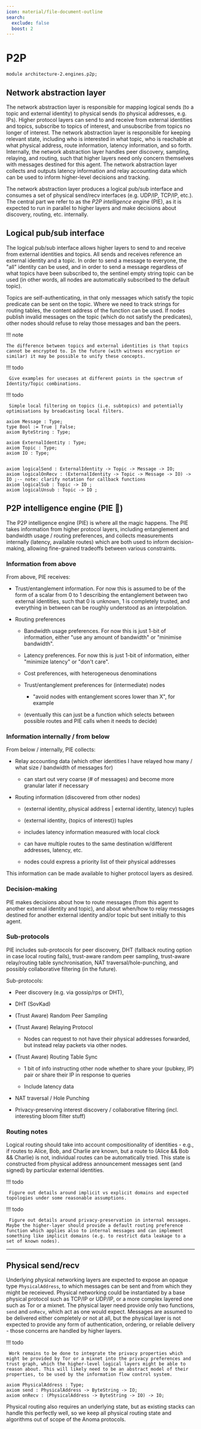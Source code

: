 ```yaml
---
icon: material/file-document-outline
search:
  exclude: false
  boost: 2
---
```



# P2P

```juvix hide
module architecture-2.engines.p2p;
```


## Network abstraction layer

The network abstraction layer is responsible for mapping logical sends (to a
topic and external identity) to physical sends (to physical addresses, e.g.
IPs). Higher protocol layers can send to and receive from external identities
and topics, subscribe to topics of interest, and unsubscribe from topics no
longer of interest. The network abstraction layer is responsible for keeping
relevant state, including who is interested in what topic, who is reachable at
what physical address, route information, latency information, and so forth.
Internally, the network abstraction layer handles peer discovery, sampling,
relaying, and routing, such that higher layers need only concern themselves with
messages destined for this agent. The network abstraction layer collects and
outputs latency information and relay accounting data which can be used to
inform higher-level decisions and tracking.

The network abstraction layer produces a logical pub/sub interface and consumes
a set of physical send/recv interfaces (e.g. UDP/IP, TCP/IP, etc.). The central
part we refer to as the _P2P intelligence engine_ (PIE), as it is expected to
run in parallel to higher layers and make decisions about discovery, routing,
etc. internally.

## Logical pub/sub interface

The logical pub/sub interface allows higher layers to send to and receive from
external identities and topics. All sends and receives reference an external
identity and a topic. In order to send a message to everyone, the "all" identity
can be used, and in order to send a message regardless of what topics have been
subscribed to, the sentinel empty string topic can be used (in other words, all
nodes are automatically subscribed to the default topic).

Topics are self-authenticating, in that only messages which satisfy the topic
predicate can be sent on the topic. Where we need to track strings for routing
tables, the content address of the function can be used. If nodes publish
invalid messages on the topic (which do not satisfy the predicates), other nodes
should refuse to relay those messages and ban the peers.

!!! note

    The difference between topics and external identities is that topics cannot be encrypted to. In the future (with witness encryption or similar) it may be possible to unify these concepts.

!!! todo

     Give examples for usecases at different points in the spectrum of Identity/Topic combinations.

!!! todo

     Simple local filtering on topics (i.e. subtopics) and potentially optimisations by broadcasting local filters.

```juvix
axiom Message : Type;
type Bool := True | False;
axiom ByteString : Type;

axiom ExternalIdentity : Type;
axiom Topic : Type;
axiom IO : Type;


axiom logicalSend : ExternalIdentity -> Topic -> Message -> IO;
axiom logicalOnRecv : (ExternalIdentity -> Topic -> Message -> IO) -> IO ;-- note: clarify notation for callback functions
axiom logicalSub : Topic -> IO ;
axiom logicalUnsub : Topic -> IO ;
```

## P2P intelligence engine (PIE 🥧)

The P2P intelligence engine (PIE) is where all the magic happens. The PIE
takes information from higher protocol layers, including entanglement and
bandwidth usage / routing preferences, and collects measurements internally
(latency, available routes) which are both used to inform decision-making,
allowing fine-grained tradeoffs between various constraints.

### Information from above

From above, PIE receives:

- Trust/entanglement information. For now this is assumed to be of the form of a
  scalar from 0 to 1 describing the entanglement between two external
  identities, such that 0 is unknown, 1 is completely trusted, and everything in
  between can be roughly understood as an interpolation.

- Routing preferences

    - Bandwidth usage preferences. For now this is just 1-bit of information,
      either "use any amount of bandwidth" or "minimise bandwidth".

    - Latency preferences. For now this is just 1-bit of information, either
      "minimize latency" or "don't care".

    - Cost preferences, with heterogeneous denominations

    - Trust/entanglement preferences for (intermediate) nodes
        - "avoid nodes with entanglement scores lower than X", for example

    - (eventually this can just be a function which selects between possible
      routes and PIE calls when it needs to decide)

### Information internally / from below

From below / internally, PIE collects:

- Relay accounting data (which other identities I have relayed how many / what
  size / bandwidth of messages for)

    - can start out very coarse (# of messages) and become more granular later
      if necessary

- Routing information (discovered from other nodes)

    - (external identity, physical address | external identity, latency) tuples

    - (external identity, {topics of interest}) tuples

    - includes latency information measured with local clock

    - can have multiple routes to the same destination w/different addresses,
      latency, etc.

    - nodes could express a priority list of their physical addresses

This information can be made available to higher protocol layers as desired.

### Decision-making

PIE makes decisions about how to route messages (from this agent to another
external identity and topic), and about when/how to relay messages destined for
another external identity and/or topic but sent initially to this agent.

### Sub-protocols

PIE includes sub-protocols for peer discovery, DHT (fallback routing option in
case local routing fails), trust-aware random peer sampling, trust-aware
relay/routing table synchronisation, NAT traversal/hole-punching, and possibly
collaborative filtering (in the future).

Sub-protocols:

- Peer discovery (e.g. via gossip/rps or DHT),

- DHT (SovKad)

- (Trust Aware) Random Peer Sampling

- (Trust Aware) Relaying Protocol

    - Nodes can request to not have their physical addresses forwarded, but
      instead relay packets via other nodes.

- (Trust Aware) Routing Table Sync

  - 1 bit of info instructing other node whether to share your (pubkey, IP) pair
    or share their IP in response to queries

  - Include latency data

 - NAT traversal / Hole Punching

 - Privacy-preserving interest discovery / collaborative filtering (incl. interesting bloom filter stuff)

### Routing notes

Logical routing should take into account compositionality of identities - e.g., if routes to Alice, Bob, and Charlie are known, but a route to (Alice && Bob && Charlie) is not, individual routes can be automatically tried. This state is constructed from physical address announcement messages sent (and signed) by particular external identities.

!!! todo

     Figure out details around implicit vs explicit domains and expected topologies under some reasonable assumptions.

!!! todo

     Figure out details around privacy-preservation in internal messages. Maybe the higher-layer should provide a default routing preference function which applies also to internal messages and can implement something like implicit domains (e.g. to restrict data leakage to a set of known nodes).

---

## Physical send/recv

Underlying physical networking layers are expected to expose an opaque type
`PhysicalAddress`, to which messages can be sent and from which they might be
receieved. Physical networking could be instantiated by a base physical protocol
such as TCP/IP or UDP/IP, or a more complex layered one such as Tor or a mixnet.
The physical layer need provide only two functions, `send` and `onRecv`, which
act as one would expect. Messages are assumed to be delivered either completely
or not at all, but the physical layer is not expected to provide any form of
authentication, ordering, or reliable delivery - those concerns are handled by
higher layers.

!!! todo

     Work remains to be done to integrate the privacy properties which might be provided by Tor or a mixnet into the privacy preferences and  trust graph, which the higher-level logical layers might be able to reason about. This will likely need to be an abstract model of their properties, to be used by the information flow control system.

```juvix
axiom PhysicalAddress : Type;
axiom send : PhysicalAddress -> ByteString -> IO;
axiom onRecv : (PhysicalAddress -> ByteString -> IO) -> IO;
```

Physical routing also requires an underlying state, but as existing stacks can
handle this perfectly well, so we keep all physical routing state and algorithms
out of scope of the Anoma protocols.
